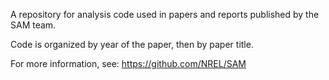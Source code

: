 A repository for analysis code used in papers and reports published by the SAM team.

Code is organized by year of the paper, then by paper title.

For more information, see: https://github.com/NREL/SAM

